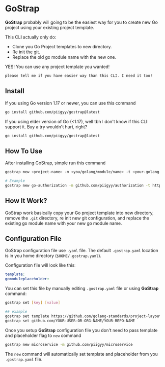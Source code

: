 # GoStrap

**GoStrap** probably will going to be the easiest way for you to create new Go project using your existing project template.

This CLI actually only do:
- Clone you Go Project templates to new directory.
- Re init the git.
- Replace the old go module name with the new one.

YES! You can use any project template you wanted!

```txt
please tell me if you have easier way than this CLI. I need it too!
```

## Install
If you using Go version 1.17 or newer, you can use this command
```bash
go install github.com/piigyy/gostrap@latest
```
If you using elder version of Go (<1.17), well tbh I don't know if this CLI support it. Buy a try wouldn't hurt, right?
```bash
go install github.com/piigyy/gostrap@latest
```

## How To Use
After installing GoStrap, simple run this command
```bash
gostrap new <project-name> -m <you/golang/module/name> -t <your-golang-project-template> -p <your-go-module-placeholder>

# Example
gostrap new go-authorization -m github.com/piigyy/authorization -t https://github.com/golang-standards/project-layout -p github.com/YOUR-USER-OR-ORG-NAME/YOUR-REPO-NAME
```

## How It Work?
GoStrap work basically copy your Go project template into new directory, remove the `.git` directory, re init new git configuration, and replace the existing go module name with your new go module name.

## Configuration File
GoStrap configuration file use `.yaml` file. The default `.gostrap.yaml` location is in you home directory (`$HOME/.gostrap.yaml`).

Configuration file will look like this:
```yaml
template:
gomoduleplaceholder:
```

You can set this file by manually editing `.gostrap.yaml` file or using **GoStrap** command: 
```bash
gostrap set [key] [value]

## example
gostrap set template https://github.com/golang-standards/project-layout
gostrap set github.com/YOUR-USER-OR-ORG-NAME/YOUR-REPO-NAME
```

Once you setup **GoStrap** configuration file you don't need to pass template and placeholder flag to `new` command

```bash
gostrap new microservice -m github.com/piigyy/microservice
```

The `new` command will automatically set template and placeholder from you `.gostrap.yaml` file.
